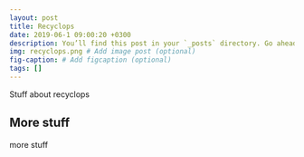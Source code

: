 ```yaml
---
layout: post
title: Recyclops
date: 2019-06-1 09:00:20 +0300
description: You’ll find this post in your `_posts` directory. Go ahead and edit it and re-build the site to see your changes. # Add post description (optional)
img: recyclops.png # Add image post (optional)
fig-caption: # Add figcaption (optional)
tags: []
---
```

Stuff about recyclops

## More stuff
more stuff
